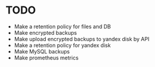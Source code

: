 # TODO

* Make a retention policy for files and DB
* Make encrypted backups
* Make upload encrypted backups to yandex disk by API
* Make a retention policy for yandex disk
* Make MySQL backups
* Make prometheus metrics
